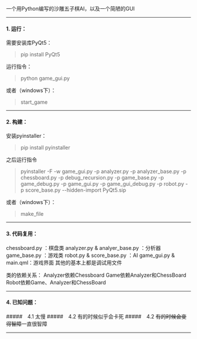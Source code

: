 一个用Python编写的沙雕五子棋AI，以及一个简陋的GUI

------

#### 1. 运行：
需要安装库PyQt5：
> pip install PyQt5

运行指令：
> python game_gui.py

或者（windows下）：
>start_game

------

#### 2. 构建：
安装pyinstaller：
> pip install pyinstaller

之后运行指令
> pyinstaller -F -w game_gui.py -p analyzer.py -p analyzer_base.py -p chessboard.py -p debug_recursion.py -p game_base.py -p game_debug.py -p game_gui.py -p game_gui_debug.py -p robot.py -p score_base.py --hidden-import PyQt5.sip

或者（windows下）：
>make_file

------

#### 3. 代码复用：
chessboard.py ：棋盘类
analyzer.py & analyer_base.py ：分析器
game_base.py ：游戏类
robot.py & score_base.py ：AI
game_gui.py & main.qml：游戏界面
其他的基本上都是调试用文件

类的依赖关系：
Analyzer依赖Chessboard
Game依赖Analyzer和ChessBoard
Robot依赖Game、Analyzer和ChessBoard

------

#### 4. 已知问题：
#####&emsp;4.1 太慢
#####&emsp;4.2 有的时候似乎会卡死
#####&emsp;4.2 <del>有的时候会变得智障</del>一直很智障

------




